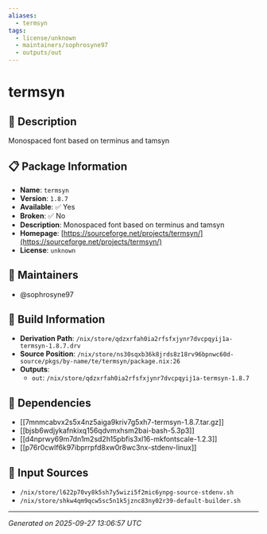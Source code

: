 ```yaml
---
aliases:
  - termsyn
tags:
  - license/unknown
  - maintainers/sophrosyne97
  - outputs/out
---
```


# termsyn

## 📝 Description

Monospaced font based on terminus and tamsyn

## 📋 Package Information

- **Name**: `termsyn`
- **Version**: `1.8.7`
- **Available**: ✅ Yes
- **Broken**: ✅ No
- **Description**: Monospaced font based on terminus and tamsyn
- **Homepage**: [https://sourceforge.net/projects/termsyn/](https://sourceforge.net/projects/termsyn/)
- **License**: `unknown`
## 👥 Maintainers

- @sophrosyne97


## 🔧 Build Information

- **Derivation Path**: `/nix/store/qdzxrfah0ia2rfsfxjynr7dvcpqyij1a-termsyn-1.8.7.drv`
- **Source Position**: `/nix/store/ns30sqxb36k8jrds8z18rv96bpnwc60d-source/pkgs/by-name/te/termsyn/package.nix:26`
- **Outputs**:
  - `out`:  `/nix/store/qdzxrfah0ia2rfsfxjynr7dvcpqyij1a-termsyn-1.8.7`

## 🔗 Dependencies

- [[7mnmcabvx2s5x4nz5aiga9kriv7g5xh7-termsyn-1.8.7.tar.gz]]
- [[bjsb6wdjykafnkixq156qdvmxhsm2bai-bash-5.3p3]]
- [[d4nprwy69m7dn1m2sd2h15pbfis3xl16-mkfontscale-1.2.3]]
- [[p76r0cwlf6k97ibprrpfd8xw0r8wc3nx-stdenv-linux]]

## 📁 Input Sources

- `/nix/store/l622p70vy8k5sh7y5wizi5f2mic6ynpg-source-stdenv.sh`
- `/nix/store/shkw4qm9qcw5sc5n1k5jznc83ny02r39-default-builder.sh`

---
*Generated on 2025-09-27 13:06:57 UTC*
